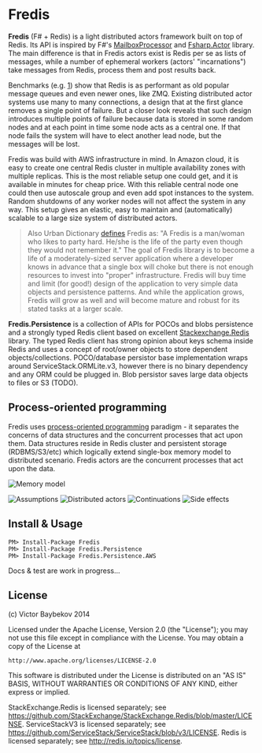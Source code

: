 Fredis
=======================
**Fredis** (F# + Redis) is a light distributed actors framework built on top of Redis. Its API is inspired by 
F#'s [MailboxProcessor](http://msdn.microsoft.com/en-us/library/ee370357.aspx) and [Fsharp.Actor](https://github.com/colinbull/Fsharp.Actor) library. The main difference is that in Fredis actors exist 
is Redis per se as lists of messages, while a number of ephemeral workers (actors' "incarnations") take messages
from Redis, process them and post results back.

Benchmarks (e.g. [1](http://blog.jupo.org/2013/02/23/a-tale-of-two-queues/)) show that Redis is as performant 
as old popular message queues and even newer ones, like ZMQ. 
Existing distributed actor systems use many to many connections, a design that at the first glance 
removes a single point of failure. But a closer look reveals that such design introduces multiple points
of failure because data is stored in some random nodes and at each point in time some node acts as a central
one. If that node fails the system will have to elect another lead node, but the messages will be lost.

Fredis was build with AWS infrastructure in mind. In Amazon cloud, it is easy to create one central
Redis cluster in multiple availability zones with multiple replicas. This is the most reliable 
setup one could get, and it is available in minutes for cheap price. With this reliable central node
one could then use autoscale group and even add spot instances to the system. Random shutdowns of any 
worker nodes will not affect the system in any way. This setup gives an elastic, easy to maintain and 
(automatically) scalable to a large size system of distributed actors.

>Also Urban Dictionary [defines](http://www.urbandictionary.com/define.php?term=fredis) Fredis as: 
"A Fredis is a man/woman who likes to party hard. He/she is the life of the party even though they 
would not remember it." The goal of Fredis library is to become a life of a moderately-sized server
application where a developer knows in advance that a single box will choke but there is not enough
 resources to invest into "proper" infrastructure. Fredis will buy time and limit (for good!) design of the
 application to very simple data objects and persistence patterns. And while the application grows,
Fredis will grow as well and will become mature and robust for its stated tasks at a larger scale.

**Fredis.Persistence** is a collection of APIs for POCOs and blobs persistence and a strongly typed Redis
client based on excellent [Stackexchange.Redis](https://github.com/StackExchange/StackExchange.Redis) 
library. The typed Redis client has strong opinion about keys schema inside Redis and uses a concept of
root/owner objects to store dependent objects/collections. POCO/database persistor base implementation
wraps around ServiceStack.ORMLite.v3, however there is no binary dependency and any ORM could be plugged 
in. Blob persistor saves large data objects to files or S3 (TODO).


Process-oriented programming
----------------------
Fredis uses [process-oriented programming](http://en.wikipedia.org/wiki/Process-oriented_programming) 
paradigm - it separates the concerns of data structures and the concurrent processes that act upon them. Data structures
reside in Redis cluster and persistent storage (RDBMS/S3/etc) which logically extend single-box memory
model to distributed scenario. Fredis actors are the concurrent processes that act upon the data.

![Memory model](https://raw.githubusercontent.com/buybackoff/Fredis/master/docs/files/img/Memory%20model.jpg)


![Assumptions](https://raw.githubusercontent.com/buybackoff/Fredis/master/docs/files/img/Slides/Slide2.JPG)
![Distributed actors](https://raw.githubusercontent.com/buybackoff/Fredis/master/docs/files/img/Slides/Slide3.JPG)
![Continuations](https://raw.githubusercontent.com/buybackoff/Fredis/master/docs/files/img/Slides/Slide4.JPG)
![Side effects](https://raw.githubusercontent.com/buybackoff/Fredis/master/docs/files/img/Slides/Slide5.JPG)



Install & Usage
----------------------

	PM> Install-Package Fredis
	PM> Install-Package Fredis.Persistence
	PM> Install-Package Fredis.Persistence.AWS


Docs & test are work in progress...



License
----------------------

(c) Victor Baybekov 2014

Licensed under the Apache License, Version 2.0 (the "License");
you may not use this file except in compliance with the License.
You may obtain a copy of the License at

    http://www.apache.org/licenses/LICENSE-2.0

This software is distributed under the License is distributed on an "AS IS" BASIS,
WITHOUT WARRANTIES OR CONDITIONS OF ANY KIND, either express or implied.

StackExchange.Redis is licensed separately; see https://github.com/StackExchange/StackExchange.Redis/blob/master/LICENSE.
ServiceStackV3 is licensed separately; see https://github.com/ServiceStack/ServiceStack/blob/v3/LICENSE.
Redis is licensed separately; see http://redis.io/topics/license. 
